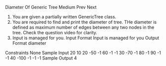 Diameter Of Generic Tree
Medium  Prev   Next
1. You are given a partially written GenericTree class.
2. You are required to find and print the diameter of tree. THe diameter is defined as maximum number of edges between any two nodes in the tree. Check the question video for clarity.
3. Input is managed for you.
Input Format
Input is managed for you
Output Format
diameter

Constraints
None
Sample Input
20
10 20 -50 -1 60 -1 -1 30 -70 -1 80 -1 90 -1 -1 40 -100 -1 -1 -1
Sample Output
4